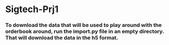 # Sigtech-Prj1

### To download the data that will be used to play around with the orderbook around, run the import.py file in an empty directory. That will download the data in the h5 format.

